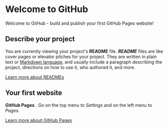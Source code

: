 # Welcome to GitHub

Welcome to GitHub - build and publish your first GitHub Pages website!

## Describe your project

You are currently viewing your project's **README** file. **_README_** files are like cover pages or elevator pitches for your project. They are written in plain text or [Markdown language](https://guides.github.com/features/mastering-markdown/), and usually include a paragraph describing the project, directions on how to use it, who authored it, and more.

[Learn more about READMEs](https://help.github.com/en/articles/about-readmes)

## Your first website

**GitHub Pages** . Go on the top menu to *Settings* and on the left menu to *Pages*.

[Learn more about GitHub Pages](https://pages.github.com/)
